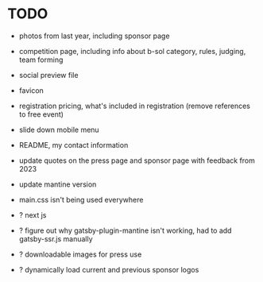 # TODO

- photos from last year, including sponsor page
- competition page, including info about b-sol category, rules, judging, team forming
- social preview file
- favicon
- registration pricing, what's included in registration (remove references to free event)
- slide down mobile menu

- README, my contact information
- update quotes on the press page and sponsor page with feedback from 2023

- update mantine version
- main.css isn't being used everywhere
- ? next js
- ? figure out why gatsby-plugin-mantine isn't working, had to add gatsby-ssr.js manually
- ? downloadable images for press use
- ? dynamically load current and previous sponsor logos
